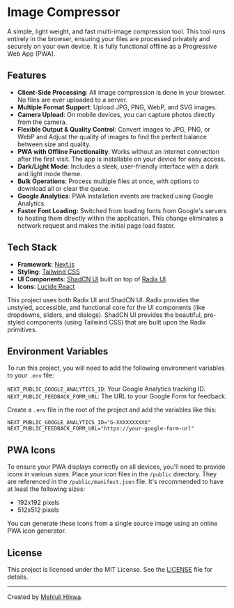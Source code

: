 # Image Compressor

A simple, light weight, and fast multi-image compression tool. This tool runs entirely in the browser, ensuring your files are processed privately and securely on your own device. It is fully functional offline as a Progressive Web App (PWA).

## Features

-   **Client-Side Processing**: All image compression is done in your browser. No files are ever uploaded to a server.
-   **Multiple Format Support**: Upload JPG, PNG, WebP, and SVG images.
-   **Camera Upload**: On mobile devices, you can capture photos directly from the camera.
-   **Flexible Output & Quality Control**: Convert images to JPG, PNG, or WebP and Adjust the quality of  images to find the perfect balance between size and quality.
-   **PWA with Offline Functionality**: Works without an internet connection after the first visit. The app is installable on your device for easy access.
-   **Dark/Light Mode**: Includes a sleek, user-friendly interface with a dark and light mode theme.
-   **Bulk Operations**: Process multiple files at once, with options to download all or clear the queue.
-   **Google Analytics**: PWA installation events are tracked using Google Analytics.
-   **Faster Font Loading:** Switched from loading fonts from Google's servers to hosting them directly within the application. This change eliminates a network request and makes the initial page load faster.

## Tech Stack

-   **Framework**: [Next.js](https://nextjs.org/)
-   **Styling**: [Tailwind CSS](https://tailwindcss.com/)
-   **UI Components**: [ShadCN UI](https://ui.shadcn.com/) built on top of [Radix UI](https://www.radix-ui.com/).
-   **Icons**: [Lucide React](https://lucide.dev/guide/packages/lucide-react)

This project uses both Radix UI and ShadCN UI. Radix provides the unstyled, accessible, and functional core for the UI components (like dropdowns, sliders, and dialogs). ShadCN UI provides the beautiful, pre-styled components (using Tailwind CSS) that are built upon the Radix primitives.

## Environment Variables

To run this project, you will need to add the following environment variables to your `.env` file:

`NEXT_PUBLIC_GOOGLE_ANALYTICS_ID`: Your Google Analytics tracking ID.
`NEXT_PUBLIC_FEEDBACK_FORM_URL`: The URL to your Google Form for feedback.

Create a `.env` file in the root of the project and add the variables like this:

```
NEXT_PUBLIC_GOOGLE_ANALYTICS_ID="G-XXXXXXXXXX"
NEXT_PUBLIC_FEEDBACK_FORM_URL="https://your-google-form-url"
```

 ## PWA Icons

To ensure your PWA displays correctly on all devices, you'll need to provide icons in various sizes.
Place your icon files in the `/public` directory. They are referenced in the `/public/manifest.json` file.
It's recommended to have at least the following sizes:
- 192x192 pixels
- 512x512 pixels

You can generate these icons from a single source image using an online PWA icon generator.

## License

This project is licensed under the MIT License. See the [LICENSE](LICENSE) file for details.

---

Created by [Mehluli Hikwa](https://thatafro.netlify.app/).
